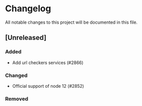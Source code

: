 # Changelog

All notable changes to this project will be documented in this file.

## [Unreleased]

### Added

-   Add url checkers services (#2866)

### Changed

-   Official support of node 12 (#2852)

### Removed

